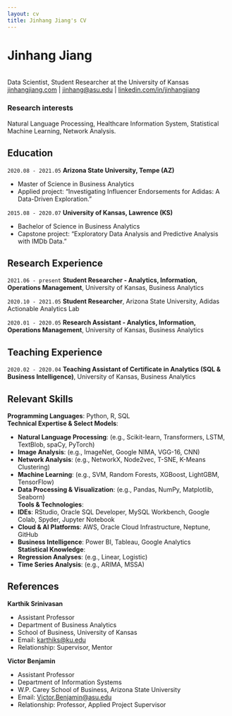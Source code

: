 ```yaml
---
layout: cv
title: Jinhang Jiang's CV
---
```

# Jinhang Jiang
<br/>
Data Scientist, Student Researcher at the University of Kansas

<div id="webaddress">
<a href="http://jinhangjiang.com">jinhangjiang.com</a>
| <a href="jinhang@asu.edu">jinhang@asu.edu</a>
| <a href="https://www.linkedin.com/in/jinhangjiang/">linkedin.com/in/jinhangjiang</a>
</div>


### Research interests

Natural Language Processing, Healthcare Information System, Statistical Machine Learning, Network Analysis.


## Education

`2020.08 - 2021.05`
__Arizona State University,  Tempe (AZ)__

- Master of Science in Business Analytics
- Applied project: “Investigating Influencer Endorsements for Adidas: A Data-Driven Exploration.”

`2015.08 - 2020.07`
__University of Kansas, Lawrence (KS)__

- Bachelor of Science in Business Analytics
- Capstone project: “Exploratory Data Analysis and Predictive Analysis with IMDb Data.”


## Research Experience

`2021.06 - present`
__Student Researcher - Analytics, Information, Operations Management__, University of Kansas, Business Analytics



`2020.10 - 2021.05`
__Student Researcher__, Arizona State University, Adidas Actionable Analytics Lab


`2020.01 - 2020.05`
__Research Assistant - Analytics, Information, Operations Management__, University of Kansas, Business Analytics



## Teaching Experience

`2020.02 - 2020.04`
__Teaching Assistant of Certificate in Analytics (SQL & Business Intelligence)__, University of Kansas, Business Analytics



## Relevant Skills
__Programming Languages__: Python, R, SQL <br/>
__Technical Expertise & Select Models__: 
  -	__Natural Language Processing__: (e.g., Scikit-learn, Transformers, LSTM, TextBlob, spaCy, PyTorch)
  -	__Image Analysis__: (e.g., ImageNet, Google NIMA, VGG-16, CNN)
  -	__Network Analysis__: (e.g., NetworkX, Node2vec, T-SNE, K-Means Clustering)
  -	__Machine Learning__: (e.g., SVM, Random Forests, XGBoost, LightGBM, TensorFlow)
  -	__Data Processing & Visualization__: (e.g., Pandas, NumPy, Matplotlib, Seaborn) <br/>
__Tools & Technologies__: 
  -	__IDEs__: RStudio, Oracle SQL Developer, MySQL Workbench, Google Colab, Spyder, Jupyter Notebook
  -	__Cloud & AI Platforms__: AWS, Oracle Cloud Infrastructure, Neptune, GitHub
  -	__Business Intelligence__: Power BI, Tableau, Google Analytics <br/>
__Statistical Knowledge__: 
  - __Regression Analyses__: (e.g., Linear, Logistic)
  - __Time Series Analysis__: (e.g., ARIMA, MSSA)


## References

__Karthik Srinivasan__
- Assistant Professor
- Department of Business Analytics
- School of Business, University of Kansas
- Email: karthiks@ku.edu
- Relationship: Supervisor, Mentor

__Victor Benjamin__
- Assistant Professor
- Department of Information Systems
- W.P. Carey School of Business, Arizona State University
- Email: Victor.Benjamin@asu.edu
- Relationship: Professor, Applied Project Supervisor



<!-- ### Footer

Last updated: June 2021 -->
